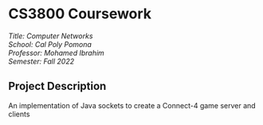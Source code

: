 # CS3800 Coursework

_Title: Computer Networks_  
_School: Cal Poly Pomona_  
_Professor: Mohamed Ibrahim_  
_Semester: Fall 2022_

## Project Description
An implementation of Java sockets to create a Connect-4 game server and clients
